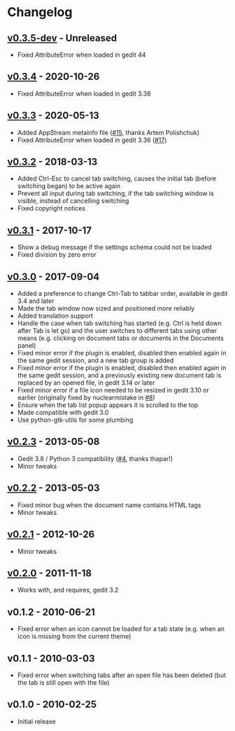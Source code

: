 # Changelog

## [v0.3.5-dev][Unreleased] - Unreleased
* Fixed AttributeError when loaded in gedit 44

## [v0.3.4] - 2020-10-26
* Fixed AttributeError when loaded in gedit 3.38

## [v0.3.3] - 2020-05-13
* Added AppStream metainfo file ([#15][GH-15], thanks Artem Polishchuk)
* Fixed AttributeError when loaded in gedit 3.36 ([#17][GH-17])

## [v0.3.2] - 2018-03-13
* Added Ctrl-Esc to cancel tab switching, causes the initial tab (before
  switching began) to be active again
* Prevent all input during tab switching, if the tab switching window is
  visible, instead of cancelling switching
* Fixed copyright notices

## [v0.3.1] - 2017-10-17
* Show a debug message if the settings schema could not be loaded
* Fixed division by zero error

## [v0.3.0] - 2017-09-04
* Added a preference to change Ctrl-Tab to tabbar order, available
  in gedit 3.4 and later
* Made the tab window now sized and positioned more reliably
* Added translation support
* Handle the case when tab switching has started (e.g. Ctrl is held down
  after Tab is let go) and the user switches to different tabs using
  other means (e.g. clicking on document tabs or documents in the
  Documents panel)
* Fixed minor error if the plugin is enabled, disabled then enabled
  again in the same gedit session, and a new tab group is added
* Fixed minor error if the plugin is enabled, disabled then enabled
  again in the same gedit session, and a previously existing new
  document tab is replaced by an opened file, in gedit 3.14 or later
* Fixed minor error if a file icon needed to be resized in gedit 3.10 or
  earlier (originally fixed by nuclearmistake in [#8][GH-8])
* Ensure when the tab list popup appears it is scrolled to the top
* Made compatible with gedit 3.0
* Use python-gtk-utils for some plumbing

## [v0.2.3] - 2013-05-08
* Gedit 3.8 / Python 3 compatibility ([#4][GH-4], thanks thapar!)
* Minor tweaks

## [v0.2.2] - 2013-05-03
* Fixed minor bug when the document name contains HTML tags
* Minor tweaks

## [v0.2.1] - 2012-10-26
* Minor tweaks

## [v0.2.0] - 2011-11-18
* Works with, and requires, gedit 3.2

## v0.1.2 - 2010-06-21
* Fixed error when an icon cannot be loaded for a tab state (e.g. when
  an icon is missing from the current theme)

## v0.1.1 - 2010-03-03
* Fixed error when switching tabs after an open file has been deleted
  (but the tab is still open with the file)

## v0.1.0 - 2010-02-25
* Initial release


[Unreleased]: https://github.com/jefferyto/gedit-control-your-tabs/compare/v0.3.4...main
[v0.3.4]: https://github.com/jefferyto/gedit-control-your-tabs/compare/v0.3.3...v0.3.4
[v0.3.3]: https://github.com/jefferyto/gedit-control-your-tabs/compare/v0.3.2...v0.3.3
[v0.3.2]: https://github.com/jefferyto/gedit-control-your-tabs/compare/v0.3.1...v0.3.2
[v0.3.1]: https://github.com/jefferyto/gedit-control-your-tabs/compare/v0.3.0...v0.3.1
[v0.3.0]: https://github.com/jefferyto/gedit-control-your-tabs/compare/v0.2.3...v0.3.0
[v0.2.3]: https://github.com/jefferyto/gedit-control-your-tabs/compare/v0.2.2...v0.2.3
[v0.2.2]: https://github.com/jefferyto/gedit-control-your-tabs/compare/v0.2.1...v0.2.2
[v0.2.1]: https://github.com/jefferyto/gedit-control-your-tabs/compare/v0.2.0...v0.2.1
[v0.2.0]: https://github.com/jefferyto/gedit-control-your-tabs/compare/v0.1.2...v0.2.0

[GH-4]: https://github.com/jefferyto/gedit-control-your-tabs/pull/4
[GH-8]: https://github.com/jefferyto/gedit-control-your-tabs/pull/8
[GH-15]: https://github.com/jefferyto/gedit-control-your-tabs/pull/15
[GH-17]: https://github.com/jefferyto/gedit-control-your-tabs/issues/17
